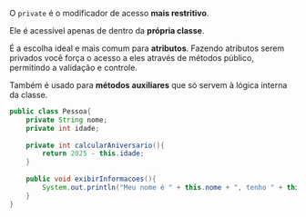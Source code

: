 O `private` é o modificador de acesso **mais restritivo**.

Ele é acessível apenas de dentro da **própria classe**.

É a escolha ideal e mais comum para **atributos**. Fazendo atributos serem privados você força o acesso a eles através de métodos público, permitindo a validação e controle. 

Também é usado para **métodos auxiliares** que só servem à lógica interna da classe.

```Java
public class Pessoa{
	private String nome;
	private int idade;
	
	private int calcularAniversario(){
		return 2025 - this.idade;
	}
	
	public void exibirInformacoes(){
		System.out.println("Meu nome é " + this.nome + ", tenho " + this.idade + " anos e nasci em " + calcularAniversario());
	}
}
```